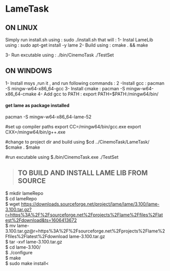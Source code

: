 # LameTask

## ON LINUX ##
Simply run install.sh using : sudo ./install.sh that will : 
1- Instal LameLib using : sudo apt-get install -y lame
2- Build using : cmake . && make

3- Run excutable using : ./bin/CinemoTask ./TestSet

## ON WINDOWS ##
1- Install msys ,run it , and run following commands :
2 -Install gcc : pacman -S mingw-w64-x86_64-gcc 
3- Install cmake : pacman -S mingw-w64-x86_64-cmake
4- Add gcc to PATH : export PATH=$PATH:/mingw64/bin/

#### get lame as package installed 
pacman -S mingw-w64-x86_64-lame-52

#set up compiler paths
export CC=/mingw64/bin/gcc.exe
export CXX=/mingw64/bin/g++.exe

#change to project dir and build using 
$cd ../CinemoTask/LameTask/
$cmake .
$make

#run excutable using 
$./bin/CinemoTask.exe ./TestSet

> ## TO BUILD AND INSTALL LAME LIB FROM SOURCE 
$ mkdir lameRepo <br/>
$ cd lameRepo<br/>
$ wget https://downloads.sourceforge.net/project/lame/lame/3.100/lame-3.100.tar.gz?r=https%3A%2F%2Fsourceforge.net%2Fprojects%2Flame%2Ffiles%2Flatest%2Fdownload&ts=1606413672 <br/>
$ mv lame-3.100.tar.gz@r=https%3A%2F%2Fsourceforge.net%2Fprojects%2Flame%2Ffiles%2Flatest%2Fdownload lame-3.100.tar.gz <br/>
$ tar -xvf lame-3.100.tar.gz <br/>
$ cd lame-3.100/ <br/>
$ ./configure <br/>
$ make <br/>
$ sudo make install<





